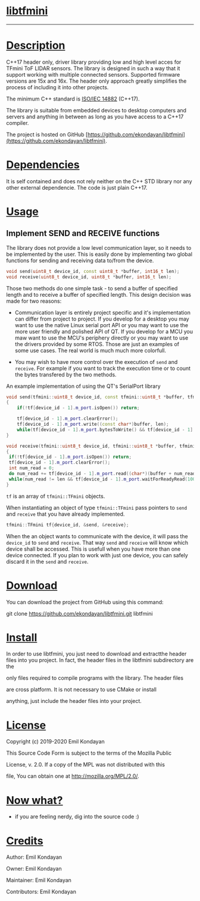 # <u>libtfmini</u>

---

# <u>Description</u>

C++17 header only, driver library providing low and high level acces for TFmini ToF LIDAR sensors. The library is designed in such a way that it support working with multiple connected sensors. Supported firmware versions are 15x and 16x. The header only approach greatly simplifies the process of including it into other projects. 

The minimum C++ standard is [ISO/IEC 14882](https://en.wikipedia.org/wiki/ISO/IEC_14882) (C++17). 

The library is suitable from embedded devices to desktop computers and servers and anything in between as long as you have access to a C++17 compiler.

The project is hosted on GitHub [https://github.com/ekondayan/libtfmini](https://github.com/ekondayan/libtfmini).

# <u>Dependencies</u>

It is self contained and does not rely neither on the C++ STD library nor any other external dependencie. The code is just plain C++17.

# <u>Usage</u>

## Implement SEND and RECEIVE functions

The library does not provide a low level communication layer, so it needs to be implemented by the user. This is easily done by implementing two global functions for sending and receiving data to/from the device.

```cpp
void send(uint8_t device_id, const uint8_t *buffer, int16_t len);
void receive(uint8_t device_id, uint8_t *buffer, int16_t len);
```

Those two methods do one simple task - to send a buffer of specified length and to receive a buffer of specified length. This design decision was made for two reasons:

- Communication layer is entirely project specific and it's implementation can differ from project to project. If you develop for a desktop you may want to use the native Linux serial port API or  you may want to use the more user friendly and polished API of QT. If you develop for a MCU you maw want to use the MCU's periphery directly or you may want to use the drivers provided by some RTOS. Those are just an examples of some use cases. The real world is much much more colorfull. 

- You may wish to have more control over the execution of `send` and `receive`.
  For example if you want to track the execution time or to count the bytes transfered by the two methods.

An example implementation of  using the QT's SerialPort library

```cpp
void send(tfmini::uint8_t device_id, const tfmini::uint8_t *buffer, tfmini::int16_t len)
{
    if(!tf[device_id - 1].m_port.isOpen()) return;

    tf[device_id - 1].m_port.clearError();
    tf[device_id - 1].m_port.write((const char*)buffer, len);
    while(tf[device_id - 1].m_port.bytesToWrite() && tf[device_id - 1].m_port.waitForBytesWritten(100));
}
```

```cpp
void receive(tfmini::uint8_t device_id, tfmini::uint8_t *buffer, tfmini::int16_t len)
{
 if(!tf[device_id - 1].m_port.isOpen()) return;
 tf[device_id - 1].m_port.clearError();
 int num_read = 0;
 do num_read += tf[device_id - 1].m_port.read((char*)(buffer + num_read), len - num_read);
 while(num_read != len && tf[device_id - 1].m_port.waitForReadyRead(100));
}
```

`tf` is an array of `tfmini::TFmini` objects.

When instantiating an object of type  `tfmini::TFmini` pass pointers to `send` and `receive` that you have already implemented. 

```cpp
tfmini::TFmini tf{device_id, &send, &receive};
```

When the an object wants to communicate with the device, it will pass the `device_id` to `send` and `receive`. That way `send` and `receive` will know which device shall be accessed. This is usefull when you have more than one device connected. If you plan to work with just one device, you can safely discard it in the `send` and `receive`.

# <u>Download</u>

You can download the project from GitHub using this command:

git clone https://github.com/ekondayan/libtfmini.git libtfmini

# <u>Install</u>

In order to use libtfmini, you just need to download and extractthe header files into you project. In fact, the header files in the libtfmini subdirectory are the

only files required to compile programs with the library. The header files

are cross platform. It is not necessary to use CMake or install

anything, just include the header files into your project.

# <u>License</u>

Copyright (c) 2019-2020 Emil Kondayan

This Source Code Form is subject to the terms of the Mozilla Public

License, v. 2.0. If a copy of the MPL was not distributed with this

file, You can obtain one at http://mozilla.org/MPL/2.0/.

# <u>Now what?</u>

* if you are feeling nerdy, dig into the source code :)

# <u>Credits</u>

Author: Emil Kondayan

Owner: Emil Kondayan

Maintainer: Emil Kondayan

Contributors: Emil Kondayan
